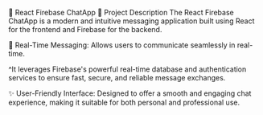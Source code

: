 
🚀 React Firebase ChatApp
📄 Project Description
The React Firebase ChatApp is a modern and intuitive messaging application built using React for the frontend and Firebase for the backend.

💬 Real-Time Messaging: Allows users to communicate seamlessly in real-time.

^It leverages Firebase's powerful real-time database and authentication services to ensure fast, secure, and reliable message exchanges.

✨ User-Friendly Interface: Designed to offer a smooth and engaging chat experience, making it suitable for both personal and professional use.
